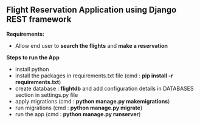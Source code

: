 ## Flight Reservation Application using Django REST framework

**Requirements:**
 - Allow end user to **search the flights** and **make a reservation**

**Steps to run the App**
 - install python
 - install the packages in requirements.txt file (cmd : **pip install -r requirements.txt**)
 - create database : **flightdb** and add configuration details in DATABASES section in settings.py file
 - apply migrations (cmd : **python manage.py makemigrations**)
 - run migrations (cmd : **python manage.py migrate**)
 - run the app (cmd : **python manage.py runserver**)
